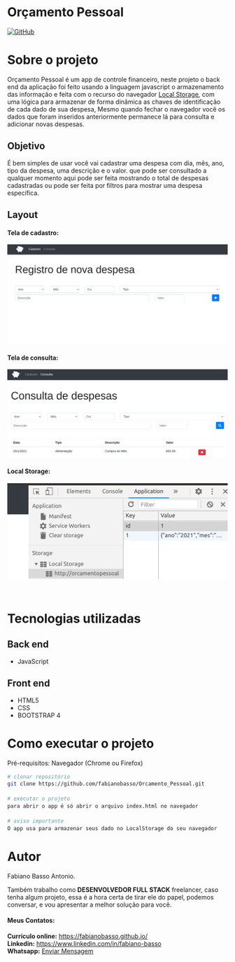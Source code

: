 # Orçamento Pessoal

[![GitHub](https://img.shields.io/github/license/fabianobasso/Jogo_De_Xadrez)](https://github.com/fabianobasso/Orcamento_Pessoal/blob/master/LICENSE) 

# Sobre o projeto
Orçamento Pessoal é um app de controle financeiro, neste projeto o back end da aplicação foi feito usando a linguagem javascript o armazenamento das informação e
feita com o recurso do navegador [Local Storage](https://en.wikipedia.org/wiki/Web_storage#localStorage), com uma lógica para armazenar de forma dinâmica as
chaves de identificação de cada dado de sua despesa, Mesmo quando fechar o navegador você os dados que foram inseridos anteriormente permanece lá para consulta e 
adicionar novas despesas.

## Objetivo
É bem simples de usar você vai cadastrar uma despesa com dia, mês, ano, tipo da despesa, uma descrição e o valor. que pode ser consultado a qualquer momento aqui pode ser feita mostrando o total de despesas cadastradas ou pode ser feita por filtros para mostrar uma despesa específica. 


## Layout

#### Tela de cadastro:
![Cadastro](https://github.com/fabianobasso/assets/blob/master/img/OrcamentoPessoal/Cadastro.png)

#### Tela de consulta:
![Cadastro2](https://github.com/fabianobasso/assets/blob/master/img/OrcamentoPessoal/consulta1.png)

#### Local Storage:

![Cadastro2](https://github.com/fabianobasso/assets/blob/master/img/OrcamentoPessoal/LocalStorage.png)

&nbsp;
&nbsp;
# Tecnologias utilizadas

## Back end
- JavaScript

## Front end
- HTML5
- CSS
- BOOTSTRAP 4

# Como executar o projeto

Pré-requisitos: Navegador (Chrome ou Firefox)

```bash
# clonar repositório
git clone https://github.com/fabianobasso/Orcamento_Pessoal.git

# executar o projeto
para abrir o app é só abrir o arquivo index.html no navegador

# aviso importante
O app usa para armazenar seus dado no LocalStorage do seu navegador
```

# Autor

Fabiano Basso Antonio.


Também trabalho como **DESENVOLVEDOR FULL STACK** freelancer, caso tenha algum projeto, essa é a hora certa de tirar ele do papel, podemos conversar, e vou apresentar a melhor solução para você.

#### Meus Contatos:
**Currículo online:** https://fabianobasso.github.io/
<br>
**Linkedin:** https://www.linkedin.com/in/fabiano-basso
<br>
**Whatsapp:** [Enviar Mensagem](https://api.whatsapp.com/send?phone=5519999979098)

